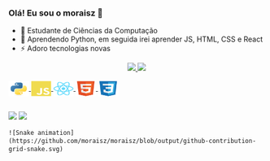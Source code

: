 ### Olá! Eu sou o moraisz 👋

- 🔭 Estudante de Ciências da Computação
- 🌱 Aprendendo Python, em seguida irei aprender JS, HTML, CSS e React
- ⚡ Adoro tecnologias novas

<div align="center">
  <a href="https://github.com/moraisz">
  <img height="180em" src="https://github-readme-stats.vercel.app/api?username=moraisz&show_icons=true&theme=dracula&include_all_commits=true&count_private=true"/>
  <img height="180em" src="https://github-readme-stats.vercel.app/api/top-langs/?username=moraisz&layout=compact&langs_count=7&theme=dracula"/>
</div>
</div>
<div style="display: inline_block"><br>
  <img align="center" alt="Moraisz-Python" height="30" width="40" src="https://raw.githubusercontent.com/devicons/devicon/master/icons/python/python-original.svg">
  <img align="center" alt="Moraisz-Js" height="30" width="40" src="https://raw.githubusercontent.com/devicons/devicon/master/icons/javascript/javascript-plain.svg">
  <img align="center" alt="Moraisz-React" height="30" width="40" src="https://raw.githubusercontent.com/devicons/devicon/master/icons/react/react-original.svg">
  <img align="center" alt="Moraisz-HTML" height="30" width="40" src="https://raw.githubusercontent.com/devicons/devicon/master/icons/html5/html5-original.svg">
  <img align="center" alt="Moraisz-CSS" height="30" width="40" src="https://raw.githubusercontent.com/devicons/devicon/master/icons/css3/css3-original.svg">
</div>
  
  ##
 
<div> 
  <a href="https://instagram.com/moraiszmarcosv" target="_blank"><img src="https://img.shields.io/badge/-Instagram-%23E4405F?style=for-the-badge&logo=instagram&logoColor=white" target="_blank"></a>
  <a href="https://www.linkedin.com/in/marcos-morais-8664b8251" target="_blank"><img src="https://img.shields.io/badge/-LinkedIn-%230077B5?style=for-the-badge&logo=linkedin&logoColor=white" target="_blank"></a> 
  
    ![Snake animation](https://github.com/moraisz/moraisz/blob/output/github-contribution-grid-snake.svg)

